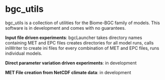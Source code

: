 # bgc_utils
bgc_utils is a collection of utilities for the Biome-BGC family of models. This software is in development and comes with no guarantees.

**Input file driven experiments**: bgcLauncher takes directory names containing MET and EPC files creates directories for all model runs, calls iniWriter to create ini files for every combination of MET and EPC files, runs individual models.

**Direct parameter variation driven experiments**: in development

**MET File creation from NetCDF climate data**: in development


